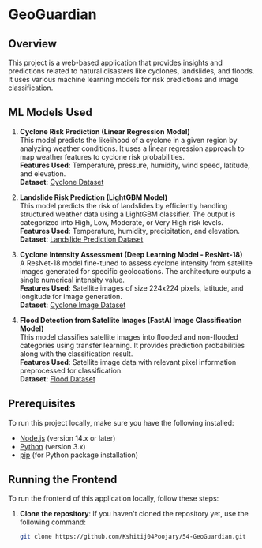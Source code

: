 # GeoGuardian

## Overview

This project is a web-based application that provides insights and predictions related to natural disasters like cyclones, landslides, and floods. It uses various machine learning models for risk predictions and image classification.

## ML Models Used

1. **Cyclone Risk Prediction (Linear Regression Model)**  
   This model predicts the likelihood of a cyclone in a given region by analyzing weather conditions. It uses a linear regression approach to map weather features to cyclone risk probabilities.  
   **Features Used**: Temperature, pressure, humidity, wind speed, latitude, and elevation.  
   **Dataset**:  [Cyclone Dataset](https://www.kaggle.com/datasets/rajumavinmar/cyclone-dataset)

2. **Landslide Risk Prediction (LightGBM Model)**  
   This model predicts the risk of landslides by efficiently handling structured weather data using a LightGBM classifier. The output is categorized into High, Low, Moderate, or Very High risk levels.  
   **Features Used**: Temperature, humidity, precipitation, and elevation.  
   **Dataset**:  [Landslide Prediction Dataset](https://www.kaggle.com/datasets/sreeragunandha/landslide-prediction-dataset)

3. **Cyclone Intensity Assessment (Deep Learning Model - ResNet-18)**  
   A ResNet-18 model fine-tuned to assess cyclone intensity from satellite images generated for specific geolocations. The architecture outputs a single numerical intensity value.  
   **Features Used**: Satellite images of size 224x224 pixels, latitude, and longitude for image generation.  
   **Dataset**:  [Cyclone Image Dataset](https://www.kaggle.com/datasets/sshubam/insat3d-infrared-raw-cyclone-images-20132021)

4. **Flood Detection from Satellite Images (FastAI Image Classification Model)**  
   This model classifies satellite images into flooded and non-flooded categories using transfer learning. It provides prediction probabilities along with the classification result.  
   **Features Used**: Satellite image data with relevant pixel information preprocessed for classification.  
   **Dataset**:   [Flood Dataset](https://www.kaggle.com/datasets/rahultp97/louisiana-flood-2016)

## Prerequisites

To run this project locally, make sure you have the following installed:

- [Node.js](https://nodejs.org/) (version 14.x or later)
- [Python](https://www.python.org/) (version 3.x)
- [pip](https://pip.pypa.io/en/stable/) (for Python package installation)

## Running the Frontend

To run the frontend of this application locally, follow these steps:

1. **Clone the repository**:
   If you haven't cloned the repository yet, use the following command:

   ```bash
   git clone https://github.com/Kshitij04Poojary/54-GeoGuardian.git

